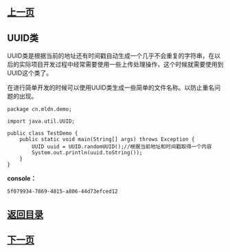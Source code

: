 ## [上一页](course60)
## UUID类

UUID类是根据当前的地址还有时间戳自动生成一个几乎不会重复的字符串，在以后的实际项目开发过程中经常需要使用一些上传处理操作，这个时候就需要使用到UUID这个类了。

在进行简单开发的时候可以使用UUID类生成一些简单的文件名称。以防止重名问题的出现。

	package cn.mldn.demo;
	
	import java.util.UUID;
	
	public class TestDemo {
		public static void main(String[] args) throws Exception {
			UUID uuid = UUID.randomUUID();//根据当前地址和时间戳取得一个内容
			System.out.println(uuid.toString());
		}
	}

**console：**

	5f079934-7869-4815-a806-44d73efced12
	


## [返回目录](https://wuchengcheng110120.github.io/aliyunjava3/list)
## [下一页](course62)
